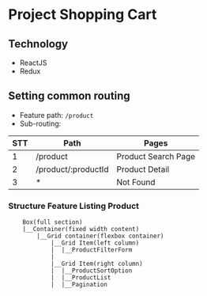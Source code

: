 # Project Shopping Cart
## Technology
- ReactJS
- Redux
## Setting common routing
- Feature path: ```/product```
- Sub-routing: 

 STT | Path | Pages
--- | --- | --- 
1 | /product | Product Search Page
2 | /product/:productId | Product Detail
3 | * | Not Found
### Structure Feature Listing Product
```
    Box(full section)
    |__Container(fixed width content)
        |__Grid container(flexbox container)
            |__Grid Item(left column)
            |  |__ProductFilterForm
            |
            |__Grid Item(right column)
            |  |__ProductSortOption
            |  |__ProductList
            |  |__Pagination
```
